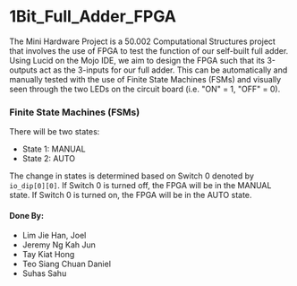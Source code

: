 # 1Bit_Full_Adder_FPGA

The Mini Hardware Project is a 50.002 Computational Structures project that involves the use of FPGA to test the function of our self-built full adder. Using Lucid on the Mojo IDE, we aim to design the FPGA such that its 3-outputs act as the 3-inputs for our full adder. This can be automatically and manually tested with the use of Finite State Machines (FSMs) and visually seen through the two LEDs on the circuit board (i.e. "ON" = 1, "OFF" = 0).

### Finite State Machines (FSMs)
There will be two states:

+ State 1: MANUAL
+ State 2: AUTO

The change in states is determined based on Switch 0 denoted by `io_dip[0][0]`.
If Switch 0 is turned off, the FPGA will be in the MANUAL state.
If Switch 0 is turned on, the FPGA will be in the AUTO state.

#### Done By:
+ Lim Jie Han, Joel
+ Jeremy Ng Kah Jun
+ Tay Kiat Hong
+ Teo Siang Chuan Daniel
+ Suhas Sahu
